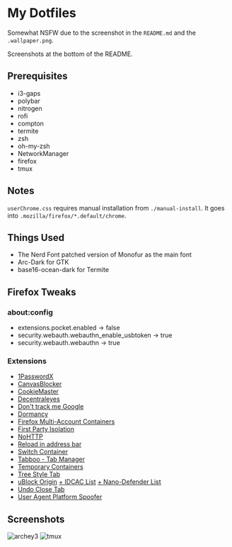 # My Dotfiles
Somewhat NSFW due to the screenshot in the `README.md` and the `.wallpaper.png`.

Screenshots at the bottom of the README.
## Prerequisites
* i3-gaps
* polybar
* nitrogen
* rofi
* compton
* termite
* zsh
* oh-my-zsh
* NetworkManager
* firefox
* tmux
## Notes
`userChrome.css` requires manual installation from `./manual-install`. It goes into `.mozilla/firefox/*.default/chrome`.
## Things Used
* The Nerd Font patched version of Monofur as the main font
* Arc-Dark for GTK
* base16-ocean-dark for Termite
## Firefox Tweaks
### about:config
* extensions.pocket.enabled → false
* security.webauth.webauthn_enable_usbtoken → true
* security.webauth.webauthn → true
### Extensions
* [1PasswordX](https://addons.mozilla.org/en-US/firefox/addon/1password-x-password-manager/)
* [CanvasBlocker](https://addons.mozilla.org/en-US/firefox/addon/canvasblocker/)
* [CookieMaster](https://addons.mozilla.org/en-US/firefox/addon/cookiemaster/)
* [Decentraleyes](https://addons.mozilla.org/en-US/firefox/addon/decentraleyes/)
* [Don't track me Google](https://addons.mozilla.org/en-US/firefox/addon/dont-track-me-google1/)
* [Dormancy](https://addons.mozilla.org/en-US/firefox/addon/dormancy/)
* [Firefox Multi-Account Containers](https://addons.mozilla.org/en-US/firefox/addon/multi-account-containers/)
* [First Party Isolation](https://addons.mozilla.org/en-US/firefox/addon/first-party-isolation/)
* [NoHTTP](https://addons.mozilla.org/en-US/firefox/addon/nohttp/)
* [Reload in address bar](https://addons.mozilla.org/en-US/firefox/addon/reload-in-address-bar/)
* [Switch Container](https://addons.mozilla.org/en-US/firefox/addon/switch-container/)
* [Tabboo - Tab Manager](https://addons.mozilla.org/en-US/firefox/addon/tabboo-session-manager/)
* [Temporary Containers](https://addons.mozilla.org/en-US/firefox/addon/temporary-containers/)
* [Tree Style Tab](https://addons.mozilla.org/en-US/firefox/addon/tree-style-tab/)
* [uBlock Origin](https://addons.mozilla.org/en-US/firefox/addon/ublock-origin/) [+ IDCAC List](https://www.i-dont-care-about-cookies.eu/) [+ Nano-Defender List](https://jspenguin2017.github.io/uBlockProtector/#extra-installation-steps-for-ublock-origin)
* [Undo Close Tab](https://addons.mozilla.org/en-US/firefox/addon/undoclosetabbutton/)
* [User Agent Platform Spoofer](https://addons.mozilla.org/en-US/firefox/addon/user-agent-platform-spoofer/)
## Screenshots
![archey3](https://katsli.me/i/1546292124_1635_31.12.2018_1366x768.png)
![tmux](https://katsli.me/i/1546295284_1728_31.12.2018_1362x713.png)
